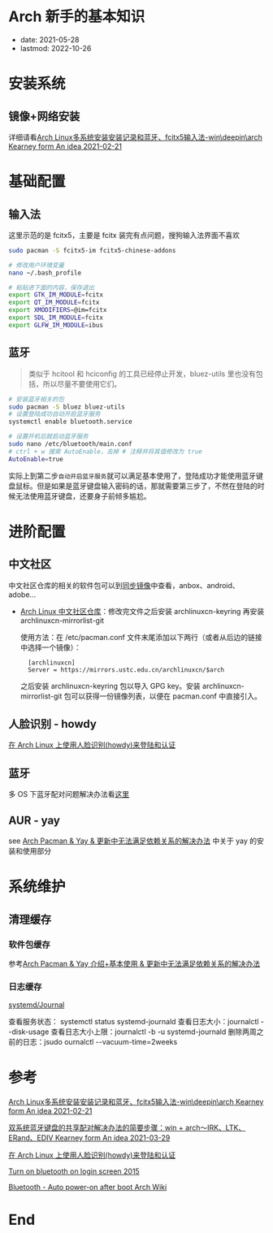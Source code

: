 # Arch 新手的基本知识
- date: 2021-05-28
- lastmod: 2022-10-26

# 安装系统
## 镜像+网络安装

详细请看[Arch Linux多系统安装安装记录和蓝牙、fcitx5输入法-win\deepin\arch Kearney form An idea 2021-02-21](https://blog.csdn.net/weixin_43031092/article/details/113881097)

# 基础配置

## 输入法

这里示范的是 fcitx5，主要是 fcitx 装完有点问题，搜狗输入法界面不喜欢

```bash
sudo pacman -S fcitx5-im fcitx5-chinese-addons

# 修改用户环境变量
nano ~/.bash_profile

# 粘贴进下面的内容，保存退出
export GTK_IM_MODULE=fcitx
export QT_IM_MODULE=fcitx
export XMODIFIERS=@im=fcitx
export SDL_IM_MODULE=fcitx
export GLFW_IM_MODULE=ibus
```

## 蓝牙

> 类似于 hcitool 和 hciconfig 的工具已经停止开发，bluez-utils 里也没有包括，所以尽量不要使用它们。

```bash
# 安装蓝牙相关的包
sudo pacman -S bluez bluez-utils
# 设置登陆成功自动开启蓝牙服务
systemctl enable bluetooth.service

# 设置开机后就启动蓝牙服务
sudo nano /etc/bluetooth/main.conf
# ctrl + w 搜索 AutoEnable，去掉 # 注释并将其值修改为 true
AutoEnable=true
```

实际上到第二步`自动开启蓝牙服务`就可以满足基本使用了，登陆成功才能使用蓝牙键盘鼠标。但是如果是蓝牙键盘输入密码的话，那就需要第三步了，不然在登陆的时候无法使用蓝牙键盘，还要身子前倾多尴尬。

# 进阶配置
## 中文社区

中文社区仓库的相关的软件包可以到[同步镜像](https://mirrors.tuna.tsinghua.edu.cn/archlinuxcn/)中查看，anbox、android、adobe...

- [Arch Linux 中文社区仓库](https://www.archlinuxcn.org/archlinux-cn-repo-and-mirror/)：修改完文件之后安装  archlinuxcn-keyring 再安装 archlinuxcn-mirrorlist-git

    使用方法：在 /etc/pacman.conf 文件末尾添加以下两行（或者从后边的链接中选择一个镜像）：

        [archlinuxcn]
        Server = https://mirrors.ustc.edu.cn/archlinuxcn/$arch

    之后安装 archlinuxcn-keyring 包以导入 GPG key。安装 archlinuxcn-mirrorlist-git 包可以获得一份镜像列表，以便在 pacman.conf 中直接引入。

## 人脸识别 - howdy

[在 Arch Linux 上使用人脸识别(howdy)来登陆和认证 ](https://backmountaindevil.github.io/post/linuxhello/)

## 蓝牙

多 OS 下蓝牙配对问题解决办法看[这里](https://blog.csdn.net/weixin_43031092/article/details/115298442)

## AUR - yay

see [Arch Pacman & Yay & 更新中无法满足依赖关系的解决办法](https://backmountaindevil.github.io/#/os/arch/pacman) 中关于 yay 的安装和使用部分

# 系统维护
## 清理缓存
### 软件包缓存

参考[Arch Pacman & Yay 介绍+基本使用 & 更新中无法满足依赖关系的解决办法](/os/arch/pacman.md)

### 日志缓存

[systemd/Journal](https://wiki.archlinux.org/title/Systemd/Journal#Journal_size_limit)

查看服务状态： systemctl status systemd-journald
查看日志大小：journalctl --disk-usage
查看日志大小上限：journalctl -b -u systemd-journald
删除两周之前的日志：jsudo ournalctl --vacuum-time=2weeks

# 参考

[Arch Linux多系统安装安装记录和蓝牙、fcitx5输入法-win\deepin\arch Kearney form An idea 2021-02-21](https://blog.csdn.net/weixin_43031092/article/details/113881097)

[双系统蓝牙键盘的共享配对解决办法的简要步骤：win + arch～IRK、LTK、ERand、EDIV Kearney form An idea 2021-03-29](https://blog.csdn.net/weixin_43031092/article/details/115298442)

[在 Arch Linux 上使用人脸识别(howdy)来登陆和认证 ](https://backmountaindevil.github.io/#/os/linux/linuxhello)

[Turn on bluetooth on login screen 2015](https://unix.stackexchange.com/questions/197212/turn-on-bluetooth-on-login-screen)

[Bluetooth - Auto power-on after boot Arch Wiki](https://wiki.archlinux.org/title/Bluetooth)

# End